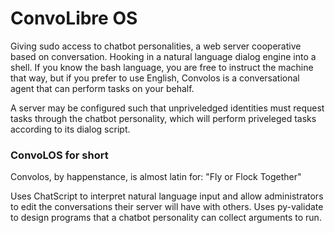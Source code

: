 # ConvoLibre OS
Giving sudo access to chatbot personalities, a web server cooperative based on conversation. Hooking in a natural language dialog engine into a shell. If you know the bash language, you are free to instruct the machine that way, but if you prefer to use English, Convolos is a conversational agent that can perform tasks on your behalf.

A server may be configured such that unpriveledged identities must request tasks through the chatbot personality, which will perform priveleged tasks according to its dialog script. 

### ConvoLOS for short
Convolos, by happenstance, is almost latin for: "Fly or Flock Together"

Uses ChatScript to interpret natural language input and allow administrators to edit the conversations their server will have with others.
Uses py-validate to design programs that a chatbot personality can collect arguments to run.

